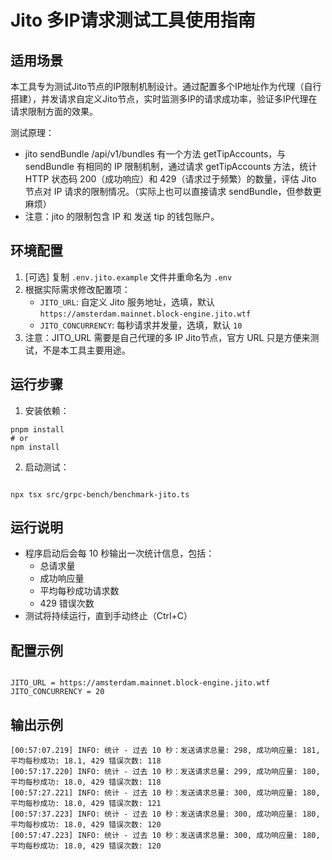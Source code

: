 # Jito 多IP请求测试工具使用指南

## 适用场景

本工具专为测试Jito节点的IP限制机制设计。通过配置多个IP地址作为代理（自行搭建），并发请求自定义Jito节点，实时监测多IP的请求成功率，验证多IP代理在请求限制方面的效果。

测试原理：

- jito sendBundle /api/v1/bundles 有一个方法 getTipAccounts，与 sendBundle 有相同的 IP 限制机制，通过请求 getTipAccounts 方法，统计 HTTP 状态码 200（成功响应）和 429（请求过于频繁）的数量，评估 Jito 节点对 IP 请求的限制情况。（实际上也可以直接请求 sendBundle，但参数更麻烦）
- 注意：jito 的限制包含 IP 和 发送 tip 的钱包账户。

## 环境配置

1. [可选] 复制 `.env.jito.example` 文件并重命名为 `.env`
2. 根据实际需求修改配置项：
   - `JITO_URL`: 自定义 Jito 服务地址，选填，默认 `https://amsterdam.mainnet.block-engine.jito.wtf`
   - `JITO_CONCURRENCY`: 每秒请求并发量，选填，默认 `10`
3. 注意：JITO_URL 需要是自己代理的多 IP Jito节点，官方 URL 只是方便来测试，不是本工具主要用途。

## 运行步骤

1. 安装依赖：

```
pnpm install
# or
npm install
```

2. 启动测试：

```

npx tsx src/grpc-bench/benchmark-jito.ts

```

## 运行说明

- 程序启动后会每 10 秒输出一次统计信息，包括：
  - 总请求量
  - 成功响应量
  - 平均每秒成功请求数
  - 429 错误次数
- 测试将持续运行，直到手动终止（Ctrl+C）

## 配置示例

```

JITO_URL = https://amsterdam.mainnet.block-engine.jito.wtf
JITO_CONCURRENCY = 20

```

## 输出示例

```
[00:57:07.219] INFO: 统计 - 过去 10 秒：发送请求总量: 298, 成功响应量: 181, 平均每秒成功: 18.1, 429 错误次数: 118
[00:57:17.220] INFO: 统计 - 过去 10 秒：发送请求总量: 299, 成功响应量: 180, 平均每秒成功: 18.0, 429 错误次数: 118
[00:57:27.221] INFO: 统计 - 过去 10 秒：发送请求总量: 300, 成功响应量: 180, 平均每秒成功: 18.0, 429 错误次数: 121
[00:57:37.223] INFO: 统计 - 过去 10 秒：发送请求总量: 300, 成功响应量: 180, 平均每秒成功: 18.0, 429 错误次数: 120
[00:57:47.223] INFO: 统计 - 过去 10 秒：发送请求总量: 300, 成功响应量: 180, 平均每秒成功: 18.0, 429 错误次数: 120
```
